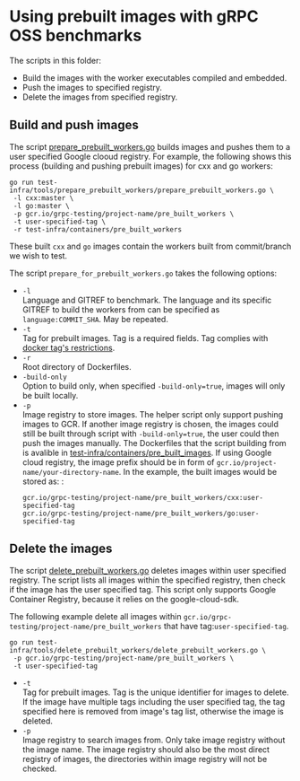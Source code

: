 # Using prebuilt images with gRPC OSS benchmarks

The scripts in this folder:
* Build the images with the worker executables compiled and embedded.
* Push the images to specified registry.
* Delete the images from specified registry.

## Build and push images

The script [prepare_prebuilt_workers.go](pre_built_workers/prepare_prebuilt_workers.go) 
builds images and pushes them to a user specified Google clooud registry. For example, the following shows this process (building and pushing prebuilt images) for cxx and go workers:
```
go run test-infra/tools/prepare_prebuilt_workers/prepare_prebuilt_workers.go \
 -l cxx:master \
 -l go:master \
 -p gcr.io/grpc-testing/project-name/pre_built_workers \
 -t user-specified-tag \
 -r test-infra/containers/pre_built_workers
```

These built `cxx` and `go` images contain the workers built from commit/branch we wish 
to test. 

The script `prepare_for_prebuilt_workers.go` takes the following options:
* `-l `<br> Language and GITREF to benchmark. The language and its specific 
GITREF to build the workers from can be specified as `language:COMMIT_SHA`.
May be repeated.
* `-t` <br> Tag for prebuilt images. Tag is a required fields. Tag complies with 
[docker tag's restrictions](https://docs.docker.com/engine/reference/commandline/tag/#extended-description). 
* `-r` <br> Root directory of Dockerfiles.
* `-build-only` <br> Option to build only, when specified 
  `-build-only=true`, images will only be built locally.
* `-p` <br> Image registry to store images. The helper script only support pushing images to GCR. If another image registry is chosen, the images could still be built through script with `-build-only=true`, the user could then push the images manually. The Dockerfiles that the script building from is avalible in [test-infra/containers/pre_built_images](test-infra/containers/pre_built_images). If using Google cloud registry, the image prefix should be in form of `gcr.io/project-name/your-directory-name`. In the example, the built images would be stored as: 
 :
  ```
  gcr.io/grpc-testing/project-name/pre_built_workers/cxx:user-specified-tag
  gcr.io/grpc-testing/project-name/pre_built_workers/go:user-specified-tag
  ```

## Delete the images

The script [delete_prebuilt_workers.go](prebuilt_workers/delete_prebuilt_workers.go) 
deletes images within user specified registry. The script lists all images
within the specified registry, then check if the image has the user specified 
tag. This script only supports Google Container Registry, because it relies on the google-cloud-sdk.

The following example delete all images within 
`gcr.io/grpc-testing/project-name/pre_built_workers` that have 
tag:`user-specified-tag`.

```
go run test-infra/tools/delete_prebuilt_workers/delete_prebuilt_workers.go \
 -p gcr.io/grpc-testing/project-name/pre_built_workers \
 -t user-specified-tag
```

* `-t` <br> Tag for prebuilt images. Tag is the unique identifier for images to 
delete. If the image have multiple tags including the user specified
tag, the tag specified here is removed from image's tag list, otherwise the 
image is deleted.
* `-p` <br> Image registry to search images from. Only take image registry
without the image name. The image registry should also be the most direct 
registry of images, the directories within image registry will not be checked.
